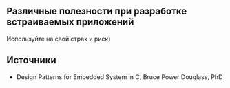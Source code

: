 ## Различные полезности при разработке встраиваемых приложений

Используйте на свой страх и риск)

## Источники

* Design Patterns for Embedded System in C, Bruce Power Douglass, PhD

